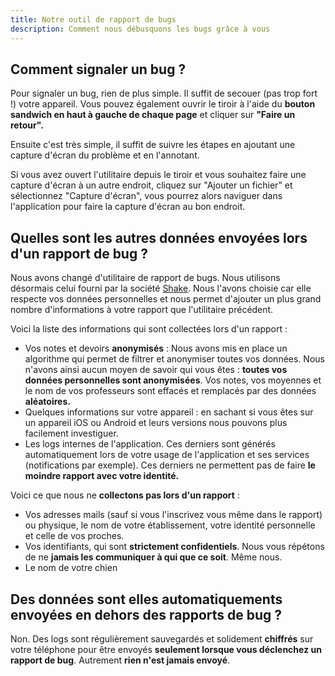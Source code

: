 ```yaml
---
title: Notre outil de rapport de bugs
description: Comment nous débusquons les bugs grâce à vous
---
```


## Comment signaler un bug ?

Pour signaler un bug, rien de plus simple. Il suffit de secouer (pas trop fort !) votre appareil.
Vous pouvez également ouvrir le tiroir à l'aide du **bouton sandwich en haut à gauche de chaque page** et cliquer sur **"Faire un retour".** 

Ensuite c'est très simple, il suffit de suivre les étapes en ajoutant une capture d'écran du problème et en l'annotant. 

Si vous avez ouvert l'utilitaire depuis le tiroir et vous souhaitez faire une capture d'écran à un autre endroit, cliquez sur "Ajouter un fichier" et sélectionnez "Capture d'écran", vous pourrez alors naviguer dans l'application pour faire la capture d'écran au bon endroit.

## Quelles sont les autres données envoyées lors d'un rapport de bug ? 

Nous avons changé d'utilitaire de rapport de bugs. Nous utilisons désormais celui fourni par la société [Shake]("shakebugs.com/"). Nous l'avons choisie car elle respecte vos données personnelles et nous permet d'ajouter un plus grand nombre d'informations à votre rapport que l'utilitaire précédent.

Voici la liste des informations qui sont collectées lors d'un rapport : 
- Vos notes et devoirs **anonymisés** : Nous avons mis en place un algorithme qui permet de filtrer et anonymiser toutes vos données. Nous n'avons ainsi aucun moyen de savoir qui vous êtes : **toutes vos données personnelles sont anonymisées**. Vos notes, vos moyennes et le nom de vos professeurs sont effacés et remplacés par des données **aléatoires.**
- Quelques informations sur votre appareil : en sachant si vous êtes sur un appareil iOS ou Android et leurs versions nous pouvons plus facilement investiguer.
- Les logs internes de l'application. Ces derniers sont générés automatiquement lors de votre usage de l'application et ses services (notifications par exemple). Ces derniers ne permettent pas de faire **le moindre rapport avec votre identité.**

Voici ce que nous ne **collectons pas lors d'un rapport** :
- Vos adresses mails (sauf si vous l'inscrivez vous même dans le rapport) ou physique, le nom de votre établissement, votre identité personnelle et celle de vos proches. 
- Vos identifiants, qui sont **strictement confidentiels**. Nous vous répétons de ne **jamais les communiquer à qui que ce soit**. Même nous.
- Le nom de votre chien

## Des données sont elles automatiquements envoyées en dehors des rapports de bug ?
Non. Des logs sont régulièrement sauvegardés et solidement **chiffrés** sur votre téléphone pour être envoyés **seulement lorsque vous déclenchez un rapport de bug**. Autrement **rien n'est jamais envoyé**. 


